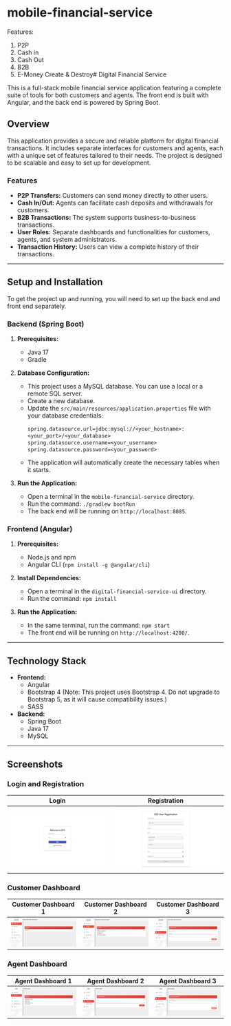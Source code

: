 # mobile-financial-service

Features:
1. P2P
2. Cash in
3. Cash Out
4. B2B
5. E-Money Create & Destroy# Digital Financial Service

This is a full-stack mobile financial service application featuring a complete suite of tools for both customers and agents. The front end is built with Angular, and the back end is powered by Spring Boot.

## Overview

This application provides a secure and reliable platform for digital financial transactions. It includes separate interfaces for customers and agents, each with a unique set of features tailored to their needs. The project is designed to be scalable and easy to set up for development.

### Features

* **P2P Transfers:** Customers can send money directly to other users.
* **Cash In/Out:** Agents can facilitate cash deposits and withdrawals for customers.
* **B2B Transactions:** The system supports business-to-business transactions.
* **User Roles:** Separate dashboards and functionalities for customers, agents, and system administrators.
* **Transaction History:** Users can view a complete history of their transactions.

---

## Setup and Installation

To get the project up and running, you will need to set up the back end and front end separately.

### Backend (Spring Boot)

1.  **Prerequisites:**
    * Java 17
    * Gradle

2.  **Database Configuration:**
    * This project uses a MySQL database. You can use a local or a remote SQL server.
    * Create a new database.
    * Update the `src/main/resources/application.properties` file with your database credentials:
        ```properties
        spring.datasource.url=jdbc:mysql://<your_hostname>:<your_port>/<your_database>
        spring.datasource.username=<your_username>
        spring.datasource.password=<your_password>
        ```
    * The application will automatically create the necessary tables when it starts.

3.  **Run the Application:**
    * Open a terminal in the `mobile-financial-service` directory.
    * Run the command: `./gradlew bootRun`
    * The back end will be running on `http://localhost:8085`.

### Frontend (Angular)

1.  **Prerequisites:**
    * Node.js and npm
    * Angular CLI (`npm install -g @angular/cli`)

2.  **Install Dependencies:**
    * Open a terminal in the `digital-financial-service-ui` directory.
    * Run the command: `npm install`

3.  **Run the Application:**
    * In the same terminal, run the command: `npm start`
    * The front end will be running on `http://localhost:4200/`.

---

## Technology Stack

* **Frontend:**
    * Angular
    * Bootstrap 4 (Note: This project uses Bootstrap 4. Do not upgrade to Bootstrap 5, as it will cause compatibility issues.)
    * SASS
* **Backend:**
    * Spring Boot
    * Java 17
    * MySQL

---

## Screenshots

### Login and Registration

| Login                                     | Registration                                |
| ----------------------------------------- | ------------------------------------------- |
| ![Login Page](screenshots/login_screenshot.png) | ![Registration Page](screenshots/reg_screenshot.png) |

### Customer Dashboard

| Customer Dashboard 1                          | Customer Dashboard 2                          | Customer Dashboard 3                          |
| --------------------------------------------- | --------------------------------------------- | --------------------------------------------- |
| ![Customer Dashboard 1](screenshots/customer1.png) | ![Customer Dashboard 2](screenshots/customer2.png) | ![Customer Dashboard 3](screenshots/customer3.png) |

### Agent Dashboard

| Agent Dashboard 1                       | Agent Dashboard 2                       | Agent Dashboard 3                       |
| --------------------------------------- | --------------------------------------- | --------------------------------------- |
| ![Agent Dashboard 1](screenshots/agent1.png) | ![Agent Dashboard 2](screenshots/agent2.png) | ![Agent Dashboard 3](screenshots/agent3.png) |